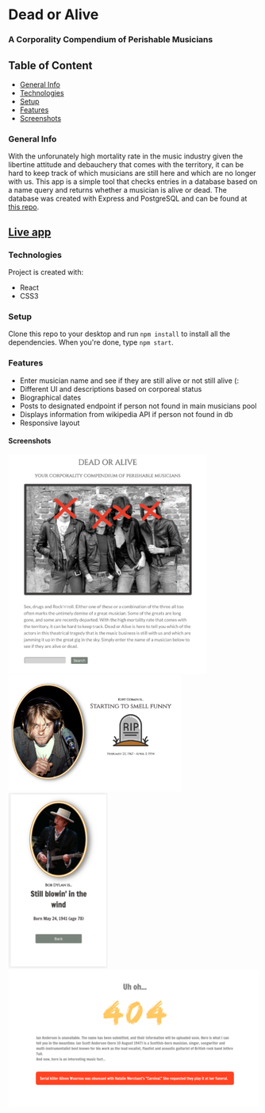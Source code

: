 # Dead or Alive
### A Corporality Compendium of Perishable Musicians

## Table of Content
* [General Info](#general-info)
* [Technologies](#technologies)
* [Setup](#setup)
* [Features](#features)
* [Screenshots](#screenshots)

### General Info
With the unforunately high mortality rate in the music industry given the libertine attitude and debauchery that comes with the territory, it can be hard to keep track of which musicians are still here and which are no longer with us. This app is a simple tool that checks entries in a database based on a name query and returns whether a musician is alive or dead.  The database was created with Express and PostgreSQL and can be found at [this repo](https://github.com/BC1985/dead-or-alive-api).

## [Live app](https://dead-or-aliveclient.benjcohen1985.now.sh)


### Technologies
Project is created with:
* React
* CSS3

### Setup
Clone this repo to your desktop and run `npm install` to install all the dependencies. When you're done, type `npm start`.

### Features 
* Enter musician name and see if they are still alive or not still alive (:
* Different UI and descriptions based on corporeal status
* Biographical dates 
* Posts to designated endpoint if person not found in main musicians pool
* Displays information from wikipedia API if person not found in db
* Responsive layout

#### Screenshots

<img src="src/Images/doa_screenshot1.png" width="400">
<img src="src/Images/doa_screenshot2.png" width="350">
<img src="src/Images/doa_screenshot3.png" width="200">
<img src="src/Images/doa_screenshot4.png" width="600">





